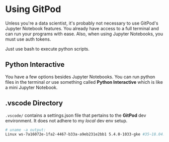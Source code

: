 # Using GitPod

Unless you're a data scientist, it's probably not necessary to use GitPod's Jupyter Notebook
features.  You already have access to a full terminal and can run your programs with ease.
Also, when using Jupyter Notebooks, you must use auth tokens.

Just use bash to execute python scripts.

## Python Interactive

You have a few options besides Jupyter Notebooks.  You can run python files in the terminal _or_ use something called **Python Interactive** which is like a mini Jupyter Notebook.

## .vscode Directory

`.vscode/` contains a settings.json file that pertains to the **GitPod** dev environment.
It does not adhere to my _local_ dev env setup.

```bash
# uname -a output:
Linux ws-7a16072e-1fa2-4467-b33a-a9eb231e2bb1 5.4.0-1033-gke #35~18.04.1-Ubuntu SMP Mon Dec 14 14:55:44 UTC 2020 x86_64 x86_64 x86_64 GNU/Linux
```